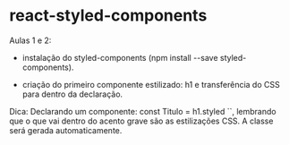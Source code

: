 # react-styled-components

Aulas 1 e 2:

- instalação do styled-components (npm install --save styled-components).

- criação do primeiro componente estilizado: h1 e transferência do CSS para dentro da declaração.

Dica: Declarando um componente: const Titulo = h1.styled ``, lembrando que o que vai dentro do acento grave são as estilizações CSS. A classe será gerada automaticamente.
